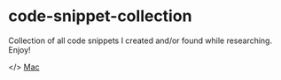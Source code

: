 # code-snippet-collection
Collection of all code snippets I created and/or found while researching. Enjoy!


</> [Mac](http://markanthonyuy.com)
